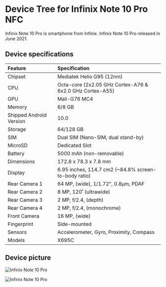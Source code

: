 # Device Tree for Infinix Note 10 Pro NFC

Infinix Note 10 Pro is smartphone from Infinix. Infinix Note 10 Pro released in June 2021.

## Device specifications

| Feature                 | Specification                                                   |
| :---------------------- | :---------------------------------------------------------------|
| Chipset                 | Mediatek Helio G95 (12nm)                                       |
| CPU                     | Octa-core (2x2.05 GHz Cortex-A76 & 6x2.0 GHz Cortex-A55)        |
| GPU                     | Mali-G76 MC4                                                    |
| Memory                  | 6/8   GB                                                        |
| Shipped Android Version | 10.0                                                            |
| Storage                 | 64/128 GB                                                       |
| SIM                     | Dual SIM (Nano-SIM, dual stand-by)                              |
| MicroSD                 | Dedicated Slot                                                  |
| Battery                 | 5000 mAh (non-removable)                                        |
| Dimensions              | 172.8 x 78.3 x 7.8 mm                                           |
| Display                 | 6.95 inches, 114.7 cm2 (~84.8% screen-to-body ratio)            |
| Rear Camera 1           | 64 MP, (wide), 1/1.72", 0.8µm, PDAF                             |
| Rear Camera 2           | 8 MP, 120˚ (ultrawide)						                              |
| Rear Camera 3           | 2 MP, f/2.4, (depth)                            	              |
| Rear Camera 4           | 2 MP, f/2.4, (monochrome)                                       |
| Front Camera            | 16 MP, (wide)                                                   |
| Fingerprint             | Side-mounted                                                    |
| Sensors                 | Accelerometer, Gyro, Proximity, Compass                         |
| Models                  | X695C                                                           |

## Device picture

![Infinix Note 10 Pro](https://fdn2.gsmarena.com/vv/pics/infinix/infinix-note-10-pro-1.jpg)

![Infinix Note 10 Pro](https://fdn2.gsmarena.com/vv/pics/infinix/infinix-note-10-pro-2.jpg)
